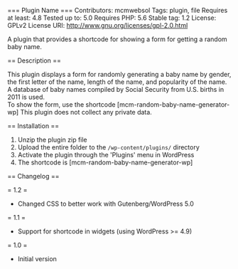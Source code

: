 === Plugin Name ===
Contributors: mcmwebsol
Tags: plugin, file
Requires at least: 4.8
Tested up to: 5.0
Requires PHP: 5.6
Stable tag: 1.2
License: GPLv2
License URI: http://www.gnu.org/licenses/gpl-2.0.html

A plugin that provides a shortcode for showing a form for getting a random baby name.

== Description ==

This plugin displays a form for randomly generating a baby name by gender, the first letter of the name, length of the name, and popularity of the name. 
A database of baby names compiled by Social Security from U.S. births in 2011 is used.  
To show the form, use the shortcode [mcm-random-baby-name-generator-wp] 
This plugin does not collect any private data.


== Installation ==

1. Unzip the plugin zip file
2. Upload the entire folder to the `/wp-content/plugins/` directory
3. Activate the plugin through the 'Plugins' menu in WordPress
4. The shortcode is [mcm-random-baby-name-generator-wp] 


== Changelog ==

= 1.2 =
* Changed CSS to better work with Gutenberg/WordPress 5.0

= 1.1 =
* Support for shortcode in widgets (using WordPress >= 4.9)

= 1.0 =
* Initial version
